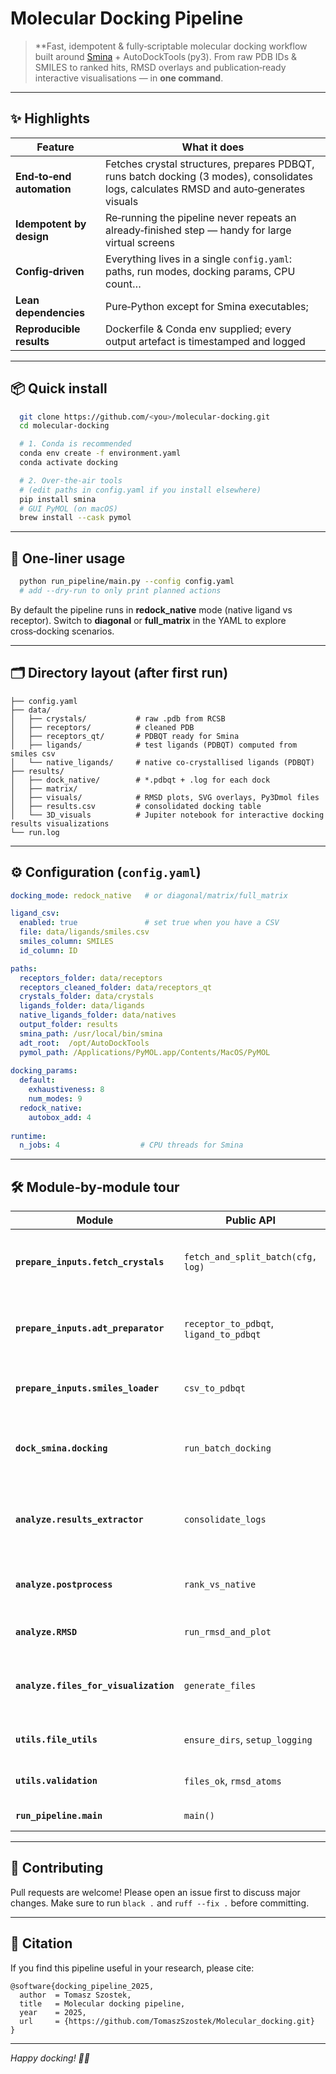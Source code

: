 # Molecular Docking Pipeline

> \*\*Fast, idempotent & fully‑scriptable molecular docking workflow built around [Smina](https://github.com/mwojcikowski/smina) + AutoDockTools (py3).
> From raw PDB IDs & SMILES to ranked hits, RMSD overlays and publication‑ready interactive visualisations — in **one command**.

---

## ✨ Highlights

| Feature                   | What it does                                                                                                                            |
| ------------------------- |-----------------------------------------------------------------------------------------------------------------------------------------|
| **End‑to‑end automation** | Fetches crystal structures, prepares PDBQT, runs batch docking (3 modes), consolidates logs, calculates RMSD and auto‑generates visuals |
| **Idempotent by design**  | Re‑running the pipeline never repeats an already‑finished step — handy for large virtual screens                                        |
| **Config‑driven**         | Everything lives in a single `config.yaml`: paths, run modes, docking params, CPU count…                                                |
| **Lean dependencies**     | Pure‑Python except for Smina executables;                                                                                               |
| **Reproducible results**  | Dockerfile & Conda env supplied; every output artefact is timestamped and logged                                                        |

---

## 📦 Quick install

```bash
  git clone https://github.com/<you>/molecular-docking.git
  cd molecular-docking

  # 1. Conda is recommended
  conda env create -f environment.yaml
  conda activate docking

  # 2. Over‑the‑air tools
  # (edit paths in config.yaml if you install elsewhere)
  pip install smina
  # GUI PyMOL (on macOS)
  brew install --cask pymol
```


---

## 🚀 One‑liner usage

```bash
  python run_pipeline/main.py --config config.yaml
  # add --dry-run to only print planned actions
```

By default the pipeline runs in **redock\_native** mode (native ligand vs receptor).
Switch to **diagonal** or **full\_matrix** in the YAML to explore cross‑docking scenarios.

---

## 🗂️ Directory layout (after first run)

```
├── config.yaml
├── data/
│   ├── crystals/           # raw .pdb from RCSB
│   ├── receptors/          # cleaned PDB
│   ├── receptors_qt/       # PDBQT ready for Smina
│   ├── ligands/            # test ligands (PDBQT) computed from smiles csv
│   └── native_ligands/     # native co‑crystallised ligands (PDBQT)
├── results/
│   ├── dock_native/        # *.pdbqt + .log for each dock
│   ├── matrix/
│   ├── visuals/            # RMSD plots, SVG overlays, Py3Dmol files
│   ├── results.csv         # consolidated docking table 
│   └── 3D_visuals          # Jupiter notebook for interactive docking results visualizations 
└── run.log
```

---

## ⚙️ Configuration (`config.yaml`)

```yaml
docking_mode: redock_native   # or diagonal/matrix/full_matrix

ligand_csv:
  enabled: true               # set true when you have a CSV
  file: data/ligands/smiles.csv
  smiles_column: SMILES
  id_column: ID

paths:
  receptors_folder: data/receptors
  receptors_cleaned_folder: data/receptors_qt
  crystals_folder: data/crystals
  ligands_folder: data/ligands
  native_ligands_folder: data/natives
  output_folder: results
  smina_path: /usr/local/bin/smina
  adt_root:  /opt/AutoDockTools
  pymol_path: /Applications/PyMOL.app/Contents/MacOS/PyMOL
  
docking_params:
  default:
    exhaustiveness: 8
    num_modes: 9
  redock_native:
    autobox_add: 4
    
runtime:
  n_jobs: 4                  # CPU threads for Smina

```

---

## 🛠️ Module‑by‑module tour

| Module                                | Public API                             | Purpose                                                            |
| ------------------------------------- | -------------------------------------- |--------------------------------------------------------------------|
| **`prepare_inputs.fetch_crystals`**   | `fetch_and_split_batch(cfg, log)`      | Download PDB structures and split receptor/ligand chains.          |
| **`prepare_inputs.adt_preparator`**   | `receptor_to_pdbqt`, `ligand_to_pdbqt` | Run AutoDockTools scripts + RDKit sanitisation to create PDBQT.    |
| **`prepare_inputs.smiles_loader`**    | `csv_to_pdbqt`                         | Convert a CSV (ID,SMILES) into 3‑D ligand PDBQT batch.             |
| **`dock_smina.docking`**              | `run_batch_docking`                    | Build docking task list and invoke Smina with correct params.      |
| **`analyze.results_extractor`**       | `consolidate_logs`                     | Parse all \*.log files → `results.csv` (min/avg binding energies). |
| **`analyze.postprocess`**             | `rank_vs_native`                       | Flag ligands that beat the native by an affinity margin.           |
| **`analyze.RMSD`**                    | `run_rmsd_and_plot`                    | Kabsch RMSD vs native + 2‑D overlay (RDKit).                       |
| **`analyze.files_for_visualization`** | `generate_files`                       | Prep Py3Dmol & Jupyter‑friendly files for manual inspection.       |
| **`utils.file_utils`**                | `ensure_dirs`, `setup_logging`         | Small helpers for filesystem & logging.                            |
| **`utils.validation`**                | `files_ok`, `rmsd_atoms`               | Lightweight success checks.                                        |
| **`run_pipeline.main`**               | `main()`                               | Glue everything together.                                          |

---




## 🤝 Contributing

Pull requests are welcome! Please open an issue first to discuss major changes.
Make sure to run `black .` and `ruff --fix .` before committing.

---

## 📣 Citation

If you find this pipeline useful in your research, please cite:

```
@software{docking_pipeline_2025,
  author  = Tomasz Szostek,
  title   = Molecular docking pipeline,
  year    = 2025,
  url     = {https://github.com/TomaszSzostek/Molecular_docking.git}
}
```

---

*Happy docking! 🔬✨*
